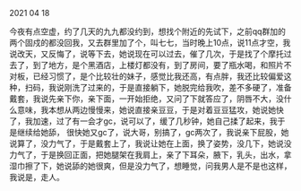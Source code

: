2021 04 18

今夜有点空虚，约了几天的九九都没约到，想找个附近的先试下，之前qq群加的两个固戍的都没回我，又去群里加了个，叫七七，当时晚上10点，说11点才空，我说改天，又反悔了，说等下去，她说现在可以过去，催了几次，于是找了个摩托过去了，到了地方，是个黑酒店，上楼灯都没有，到了房间，要了瓶水喝，和照片不对板，已经习惯了，是个比较壮的妹子，感觉比我还高，有点胖，我还比较偏爱这种，扫码，我说刚洗了过来的，于是直接躺下，她脱完给我吹，差不多硬了，准备戴套，我说先亲下你，亲下面，一开始拒绝，又问了下就答应了，阴唇不大，没什么意味，我本想从两边慢慢来，她说直接亲豆豆，于是对着豆豆猛攻，她说她快了，我加速，过了有一会才gc，说可以了，缓了几秒钟，她自己揉了起来，我于是继续给她舔， 很快她又gc了，说大哥，别搞了，gc两次了，我说亲下屁股，她说算了，没力气了，于是戴套上了，我说让她在上面，换了姿势，没几下，她说没力气了，于是换回正面，把她腿架在我肩上，亲了下耳朵，腋下，乳头，出水，拿湿巾擦了下，她说舔的她很爽，但是没力气了，想睡觉，问我男人是不是也这样，我说是，走人。